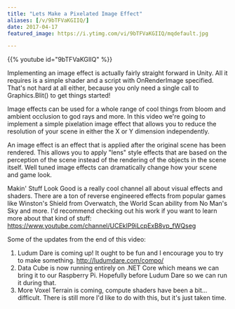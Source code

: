 ```yaml
---
title: "Lets Make a Pixelated Image Effect"
aliases: [/v/9bTFVaKGIIQ/]
date: 2017-04-17
featured_image: https://i.ytimg.com/vi/9bTFVaKGIIQ/mqdefault.jpg

---
```


{{% youtube id="9bTFVaKGIIQ" %}}

Implementing an image effect is actually fairly straight forward in Unity. All it requires is a simple shader and a script with OnRenderImage specified. That's not hard at all either, because you only need a single call to Graphics.Blit() to get things started!

Image effects can be used for a whole range of cool things from bloom and ambient occlusion to god rays and more. In this video we're going to implement a simple pixelation image effect that allows you to reduce the resolution of your scene in either the X or Y dimension independently.

An image effect is an effect that is applied after the original scene has been rendered. This allows you to apply "lens" style effects that are based on the perception of the scene instead of the rendering of the objects in the scene itself. Well tuned image effects can dramatically change how your scene and game look.


Makin' Stuff Look Good is a really cool channel all about visual effects and shaders. There are a ton of reverse engineered effects from popular games like Winston's Shield from Overwatch, the World Scan ability from No Man's Sky and more. I'd recommend checking out his work if you want to learn more about that kind of stuff: https://www.youtube.com/channel/UCEklP9iLcpExB8vp_fWQseg


Some of the updates from the end of this video:
1. Ludum Dare is coming up! It ought to be fun and I encourage you to try to make something. http://ludumdare.com/compo/
2. Data Cube is now running entirely on .NET Core which means we can bring it to our Raspberry Pi. Hopefully before Ludum Dare so we can run it during that.
3. More Voxel Terrain is coming, compute shaders have been a bit... difficult. There is still more I'd like to do with this, but it's just taken time.
